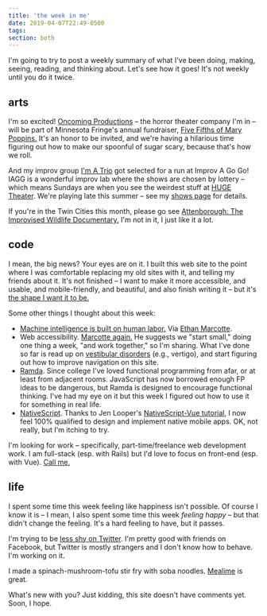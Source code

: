 ```yaml
---
title: 'the week in me'
date: 2019-04-07T22:49-0500
tags:
section: both
---
```


I'm going to try to post a weekly summary of what I've been doing, making,
seeing, reading, and thinking about. Let's see how it goes! It's not
weekly until you do it twice.

## arts

I'm so excited! [Oncoming Productions][oncoming] –
the horror theater company I'm in – will be
part of Minnesota Fringe's annual fundraiser,
[Five Fifths of Mary Poppins.][poppins] It's an honor to be
invited, and we're having a hilarious time figuring out how to make our
spoonful of sugar scary, because that's how we roll.

And my improv group [I'm A Trio][trio] got selected for a run at
Improv A Go Go! IAGG is a wonderful improv lab
where the shows are chosen by lottery – which means Sundays are when
you see the weirdest stuff at [HUGE Theater][huge]. We're playing late
this summer – see my [shows page][shows] for details.

If you're in the Twin Cities this month, please go see
[Attenborough: The Improvised Wildlife Documentary.][attenborough]
I'm not in it, I just like it a lot.

## code

I mean, the big news? Your eyes are on it. I built this web site to the
point where I was comfortable replacing my old sites with it, and
telling my friends about it. It's not finished – I want to make it more
accessible, and usable, and mobile-friendly, and beautiful, and also
finish writing
it – but it's [the shape I want it to be.][one-brain]

Some other things I thought about this week:

- [Machine intelligence is built on human labor.][kenya-ai]
  Via [Ethan Marcotte][trainers].
- Web accessibility. [Marcotte again.][web-we-broke] He suggests we "start
  small," doing one thing a week, "and work together," so I'm sharing.
  What I've done so far is read up on [vestibular disorders][vestibular]
  (e.g., vertigo), and start figuring out how to improve navigation on
  this site.
- [Ramda][]. Since college I've loved functional programming from afar, or
  at least from adjacent rooms. JavaScript has now borrowed enough FP
  ideas to be dangerous, but Ramda is designed to encourage functional
  thinking. I've had my eye on it but this week I figured out how to
  use it for something in real life.
- [NativeScript][]. Thanks to Jen Looper's [NativeScript-Vue tutorial][ns-vue],
  I now feel 100% qualified to design and implement native mobile apps. OK, not
  really, but I'm itching to try.

I'm looking for work – specifically, part-time/freelance web development
work. I am full-stack (esp. with Rails) but I'd love to focus on front-end
(esp. with Vue). [Call me.][links]

## life

I spent some time this week feeling like happiness isn't possible. Of course
I know it is – I mean, I also spent some time this week _feeling happy_ –
but that didn't
change the feeling. It's a hard feeling to have, but it passes.

I'm trying to be [less shy on Twitter][twitter]. I'm pretty good with friends
on Facebook, but Twitter is mostly strangers and I don't know how to behave.
I'm working on it.

I made a spinach-mushroom-tofu stir fry with soba noodles. [Mealime][]
is great.

What's new with you? Just kidding, this site doesn't have comments yet.
Soon, I hope.

[oncoming]: https://www.facebook.com/oncomingpro/
[poppins]: https://www.minnesotafringe.org/event-calendar/five-fifths
[trio]: https://www.facebook.com/pg/imatrio
[shows]: https://www.erikostrom.com/arts/shows
[huge]: https://www.hugetheater.com
[spamalot]: https://ordway.org/event/monty-pythons-spamalot/
[attenborough]: https://www.hugetheater.com/event/attenborough-the-improvised-wildlife-documentary-2019-03-15-2019-04-05/
[one-brain]: https://www.erikostrom.com/arts/words/one-brain
[kenya-ai]: https://www.bbc.com/news/technology-46055595
[trainers]: https://ethanmarcotte.com/wrote/trainers/
[web-we-broke]: https://ethanmarcotte.com/wrote/the-web-we-broke/
[vestibular]: https://alistapart.com/article/accessibility-for-vestibular
[ramda]: https://ramdajs.com
[nativescript]: https://www.nativescript.org
[ns-vue]: https://nsvue-workshop.netlify.com
[links]: https://www.erikostrom.com/code/links
[twitter]: https://twitter.com/erikostrom
[mealime]: https://www.mealime.com
